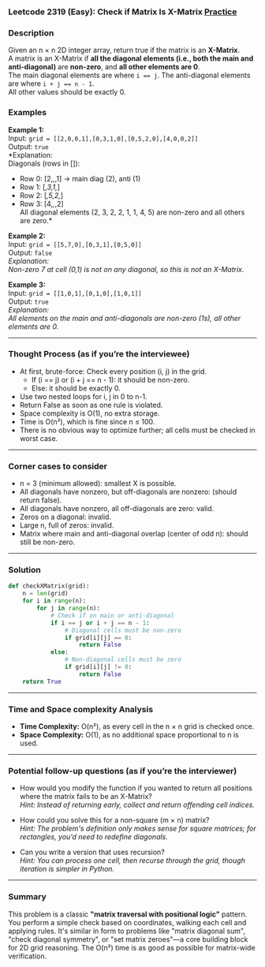 ### Leetcode 2319 (Easy): Check if Matrix Is X-Matrix [Practice](https://leetcode.com/problems/check-if-matrix-is-x-matrix)

### Description  
Given an n × n 2D integer array, return true if the matrix is an **X-Matrix**.  
A matrix is an X-Matrix if **all the diagonal elements (i.e., both the main and anti-diagonal)** are **non-zero**, and **all other elements are 0**.  
The main diagonal elements are where `i == j`. The anti-diagonal elements are where `i + j == n - 1`.  
All other values should be exactly 0.

### Examples  

**Example 1:**  
Input: `grid = [[2,0,0,1],[0,3,1,0],[0,5,2,0],[4,0,0,2]]`  
Output: `true`  
*Explanation:  
Diagonals (rows in []):  
- Row 0: [2,_,_,1] → main diag (2), anti (1)  
- Row 1: [_,3,1,_]  
- Row 2: [_,5,2,_]  
- Row 3: [4,_,_,2]  
All diagonal elements (2, 3, 2, 2, 1, 1, 4, 5) are non-zero and all others are zero.*

**Example 2:**  
Input: `grid = [[5,7,0],[0,3,1],[0,5,0]]`  
Output: `false`  
*Explanation:  
Non-zero 7 at cell (0,1) is not on any diagonal, so this is not an X-Matrix.*

**Example 3:**  
Input: `grid = [[1,0,1],[0,1,0],[1,0,1]]`  
Output: `true`  
*Explanation:  
All elements on the main and anti-diagonals are non-zero (1s), all other elements are 0.*

---

### Thought Process (as if you’re the interviewee)  
- At first, brute-force: Check every position (i, j) in the grid.
    - If (i == j) or (i + j == n - 1): it should be non-zero.
    - Else: it should be exactly 0.
- Use two nested loops for i, j in 0 to n-1.
- Return False as soon as one rule is violated.
- Space complexity is O(1), no extra storage.
- Time is O(n²), which is fine since n ≤ 100.
- There is no obvious way to optimize further; all cells must be checked in worst case.

---

### Corner cases to consider  
- n = 3 (minimum allowed): smallest X is possible.
- All diagonals have nonzero, but off-diagonals are nonzero: (should return false).
- All diagonals have nonzero, all off-diagonals are zero: valid.
- Zeros on a diagonal: invalid.
- Large n, full of zeros: invalid.
- Matrix where main and anti-diagonal overlap (center of odd n): should still be non-zero.

---

### Solution

```python
def checkXMatrix(grid):
    n = len(grid)
    for i in range(n):
        for j in range(n):
            # Check if on main or anti-diagonal
            if i == j or i + j == n - 1:
                # Diagonal cells must be non-zero
                if grid[i][j] == 0:
                    return False
            else:
                # Non-diagonal cells must be zero
                if grid[i][j] != 0:
                    return False
    return True
```

---

### Time and Space complexity Analysis  

- **Time Complexity:** O(n²), as every cell in the n × n grid is checked once.
- **Space Complexity:** O(1), as no additional space proportional to n is used.

---

### Potential follow-up questions (as if you’re the interviewer)  

- How would you modify the function if you wanted to return all positions where the matrix fails to be an X-Matrix?  
  *Hint: Instead of returning early, collect and return offending cell indices.*

- How could you solve this for a non-square (m × n) matrix?  
  *Hint: The problem's definition only makes sense for square matrices; for rectangles, you’d need to redefine diagonals.*

- Can you write a version that uses recursion?  
  *Hint: You can process one cell, then recurse through the grid, though iteration is simpler in Python.*

---

### Summary
This problem is a classic **"matrix traversal with positional logic"** pattern. You perform a simple check based on coordinates, walking each cell and applying rules. It's similar in form to problems like "matrix diagonal sum", "check diagonal symmetry", or "set matrix zeroes"—a core building block for 2D grid reasoning. The O(n²) time is as good as possible for matrix-wide verification.